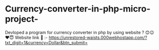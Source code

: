 # Currency-converter-in-php-micro-project-
Devloped a program for currency converter in php by using website ?
😊😉❤️😇
Website link 🔗 :-
https://unrestored-waists.000webhostapp.com/?txt_digit=1&currency=Dollar&btn_submit=
